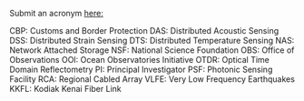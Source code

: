 Submit an acronym [here:]()

CBP: Customs and Border Protection
DAS: Distributed Acoustic Sensing
DSS: Distributed Strain Sensing
DTS: Distributed Temperature Sensing
NAS: Network Attached Storage
NSF: National Science Foundation
OBS: Office of Observations
OOI: Ocean Observatories Initiative 
OTDR: Optical Time Domain Reflectometry
PI: Principal Investigator
PSF: Photonic Sensing Facility
RCA: Regional Cabled Array
VLFE: Very Low Frequency Earthquakes
KKFL: Kodiak Kenai Fiber Link
